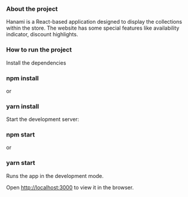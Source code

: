 ### About the project
Hanami is a React-based application designed to display the collections within the store. The website has some special features like availability indicator, discount highlights.
### How to run the project 

Install the dependencies
### npm install
 or 
### yarn install

Start the development server:
### npm start
or 
### yarn start
Runs the app in the development mode.

Open [http://localhost:3000](http://localhost:3000) to view it in the browser.

